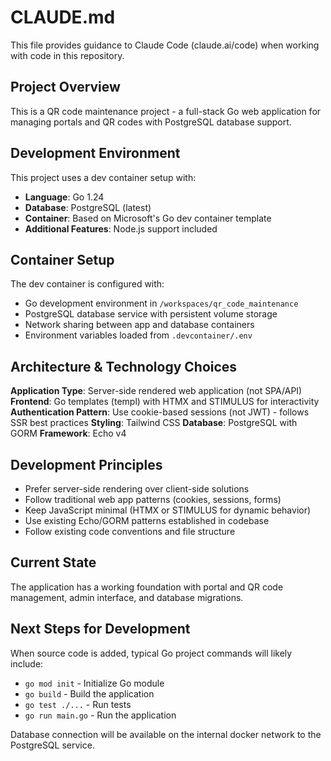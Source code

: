 # CLAUDE.md

This file provides guidance to Claude Code (claude.ai/code) when working with code in this repository.

## Project Overview

This is a QR code maintenance project - a full-stack Go web application for managing portals and QR codes with PostgreSQL database support.

## Development Environment

This project uses a dev container setup with:
- **Language**: Go 1.24
- **Database**: PostgreSQL (latest)
- **Container**: Based on Microsoft's Go dev container template
- **Additional Features**: Node.js support included

## Container Setup

The dev container is configured with:
- Go development environment in `/workspaces/qr_code_maintenance`
- PostgreSQL database service with persistent volume storage
- Network sharing between app and database containers
- Environment variables loaded from `.devcontainer/.env`

## Architecture & Technology Choices

**Application Type**: Server-side rendered web application (not SPA/API)
**Frontend**: Go templates (templ) with HTMX and STIMULUS for interactivity
**Authentication Pattern**: Use cookie-based sessions (not JWT) - follows SSR best practices
**Styling**: Tailwind CSS
**Database**: PostgreSQL with GORM
**Framework**: Echo v4

## Development Principles

- Prefer server-side rendering over client-side solutions
- Follow traditional web app patterns (cookies, sessions, forms)
- Keep JavaScript minimal (HTMX or STIMULUS for dynamic behavior)
- Use existing Echo/GORM patterns established in codebase
- Follow existing code conventions and file structure

## Current State

The application has a working foundation with portal and QR code management, admin interface, and database migrations.

## Next Steps for Development

When source code is added, typical Go project commands will likely include:
- `go mod init` - Initialize Go module
- `go build` - Build the application  
- `go test ./...` - Run tests
- `go run main.go` - Run the application

Database connection will be available on the internal docker network to the PostgreSQL service.